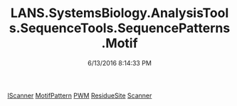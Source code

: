 ﻿---
title: LANS.SystemsBiology.AnalysisTools.SequenceTools.SequencePatterns.Motif
date: 6/13/2016 8:14:33 PM
---

[IScanner](T-LANS.SystemsBiology.AnalysisTools.SequenceTools.SequencePatterns.Motif.IScanner.html)
[MotifPattern](T-LANS.SystemsBiology.AnalysisTools.SequenceTools.SequencePatterns.Motif.MotifPattern.html)
[PWM](T-LANS.SystemsBiology.AnalysisTools.SequenceTools.SequencePatterns.Motif.PWM.html)
[ResidueSite](T-LANS.SystemsBiology.AnalysisTools.SequenceTools.SequencePatterns.Motif.ResidueSite.html)
[Scanner](T-LANS.SystemsBiology.AnalysisTools.SequenceTools.SequencePatterns.Motif.Scanner.html)
